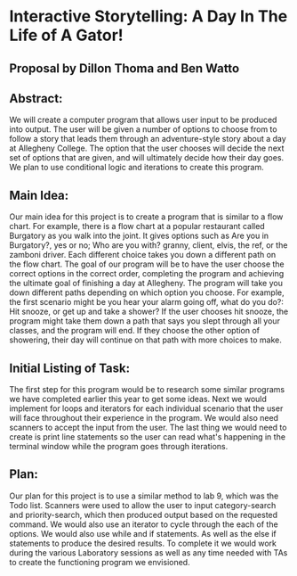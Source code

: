 # Interactive Storytelling: A Day In The Life of A Gator!
## Proposal by Dillon Thoma and Ben Watto

## Abstract:
We will create a computer program that allows user input to be produced into output. The user will be given a number of options to choose from to follow a story that leads them through an adventure-style story about a day at Allegheny College. The option that the user chooses will decide the next set of options that are given, and will ultimately decide how their day goes. We plan to use conditional logic and iterations to create this program.

## Main Idea:
Our main idea for this project is to create a program that is similar to a flow chart. For example, there is a flow chart at a popular restaurant called Burgatory as you walk into the joint. It gives options such as Are you in Burgatory?, yes or no; Who are you with? granny, client, elvis, the ref, or the zamboni driver. Each different choice takes you down a different path on the flow chart. The goal of our program will be to have the user choose the correct options in the correct order, completing the program and achieving the ultimate goal of finishing a day at Allegheny. The program will take you down different paths depending on which option you choose. For example, the first scenario might be you hear your alarm going off, what do you do?: Hit snooze, or get up and take a shower? If the user chooses hit snooze, the program might take them down a path that says you slept through all your classes, and the program will end. If they choose the other option of showering, their day will continue on that path with more choices to make.

## Initial Listing of Task:
The first step for this program would be to research some similar programs we have completed earlier this year to get some ideas. Next we would implement for loops and iterators for each individual scenario that the user will face throughout their experience in the program. We would also need scanners to accept the input from the user. The last thing we would need to create is print line statements so the user can read what's happening in the terminal window while the program goes through iterations.

## Plan:
Our plan for this project is to use a similar method to lab 9, which was the Todo list. Scanners were used to allow the user to input category-search and priority-search, which then produced output based on the requested command. We would also use an iterator to cycle through the each of the options. We would also use while and if statements. As well as the else if statements to produce the desired results. To complete it we would work during the various Laboratory sessions as well as any time needed with TAs to create the functioning program we envisioned.
